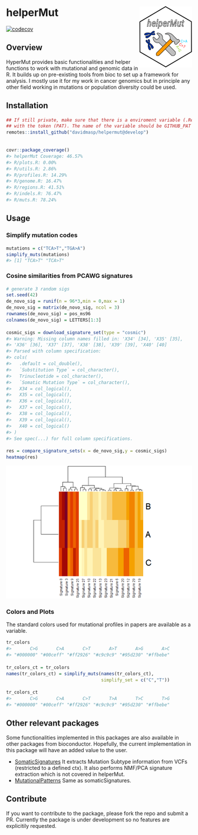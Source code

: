 
<!-- README.md is generated from README.Rmd. Please edit that file -->

# helperMut <a href=''><img src='helperMut.png' align="right" height="165" /></a>

[![codecov](https://codecov.io/gh/davidmasp/helperMut/branch/develop/graph/badge.svg?token=9jkMksb2mk)](https://codecov.io/gh/davidmasp/helperMut)

## Overview

HyperMut provides basic functionalities and helper functions to work
with mutational and genomic data in R. It builds up on pre-existing
tools from bioc to set up a framework for analysis. I mostly use it for
my work in cancer genomics but in principle any other field working in
mutations or population diversity could be used.

## Installation

``` r
## If still private, make sure that there is a enviroment variable (.Renviron)
## with the token (PAT). The name of the variable should be GITHUB_PAT
remotes::install_github("davidmasp/helpermut@develop")
```

``` r

covr::package_coverage()
#> helperMut Coverage: 46.57%
#> R/plots.R: 0.00%
#> R/utils.R: 2.86%
#> R/profiles.R: 14.29%
#> R/genome.R: 16.47%
#> R/regions.R: 41.51%
#> R/indels.R: 76.47%
#> R/muts.R: 78.24%
```

## Usage

### Simplify mutation codes

``` r
mutations = c("TCA>T","TGA>A")
simplify_muts(mutations)
#> [1] "TCA>T" "TCA>T"
```

### Cosine similarities from PCAWG signatures

``` r
# generate 3 random sigs
set.seed(42)
de_novo_sig = runif(n = 96*3,min = 0,max = 1)
de_novo_sig = matrix(de_novo_sig, ncol = 3)
rownames(de_novo_sig) = pos_ms96
colnames(de_novo_sig) = LETTERS[1:3]

cosmic_sigs = download_signature_set(type = "cosmic")
#> Warning: Missing column names filled in: 'X34' [34], 'X35' [35],
#> 'X36' [36], 'X37' [37], 'X38' [38], 'X39' [39], 'X40' [40]
#> Parsed with column specification:
#> cols(
#>   .default = col_double(),
#>   `Substitution Type` = col_character(),
#>   Trinucleotide = col_character(),
#>   `Somatic Mutation Type` = col_character(),
#>   X34 = col_logical(),
#>   X35 = col_logical(),
#>   X36 = col_logical(),
#>   X37 = col_logical(),
#>   X38 = col_logical(),
#>   X39 = col_logical(),
#>   X40 = col_logical()
#> )
#> See spec(...) for full column specifications.

res = compare_signature_sets(x = de_novo_sig,y = cosmic_sigs)
heatmap(res)
```

![](README-unnamed-chunk-3-1.png)<!-- -->

### Colors and Plots

The standard colors used for mutational profiles in papers are available
as a variable.

``` r
tr_colors
#>       C>G       C>A       C>T       A>T       A>G       A>C 
#> "#000000" "#00ceff" "#ff2926" "#c9c9c9" "#95d230" "#ffbebe"

tr_colors_ct = tr_colors
names(tr_colors_ct) = simplify_muts(names(tr_colors_ct),
                                    simplify_set = c("C","T"))

tr_colors_ct
#>       C>G       C>A       C>T       T>A       T>C       T>G 
#> "#000000" "#00ceff" "#ff2926" "#c9c9c9" "#95d230" "#ffbebe"
```

## Other relevant packages

Some functionalities implemented in this packages are also available in
other packages from bioconductor. Hopefully, the current implementation
in this package will have an added value to the user.

  - [SomaticSignatures](http://bioconductor.org/packages/release/bioc/html/SomaticSignatures.html)
    It extracts Mutation Subtype information from VCFs (restricted to a
    defined ctx). It also performs NMF/PCA signature extraction which is
    not covered in helperMut.
  - [MutationalPatterns](http://bioconductor.org/packages/release/bioc/html/MutationalPatterns.html)
    Same as somaticSignatures.

## Contribute

If you want to contribute to the package, please fork the repo and
submit a PR. Currently the package is under development so no features
are explicitily requested.
